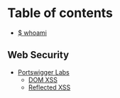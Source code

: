 # Table of contents

* [$ whoami](README.md)

## Web Security

* [Portswigger Labs](web-security/portswigger-labs/README.md)
  * [DOM XSS](web-security/portswigger-labs/dom-xss.md)
  * [Reflected XSS](web-security/portswigger-labs/reflected-xss.md)
